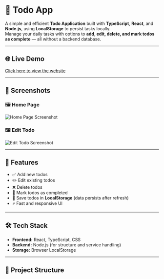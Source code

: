 # 📝 Todo App

A simple and efficient **Todo Application** built with **TypeScript**, **React**, and **Node.js**, using **LocalStorage** to persist tasks locally.  
Manage your daily tasks with options to **add, edit, delete, and mark todos as complete** — all without a backend database.

---

## 🌐 Live Demo
[Click here to view the website](YOUR_WEBSITE_LINK_HERE)

---

## 📸 Screenshots

### 🖼 Home Page
![Home Page Screenshot](IMAGE_LINK_1)

### 🖼 Edit Todo
![Edit Todo Screenshot](IMAGE_LINK_2)

---

## 🚀 Features
- ✅ Add new todos
- ✏️ Edit existing todos
- ❌ Delete todos
- 📌 Mark todos as completed
- 💾 Save todos in **LocalStorage** (data persists after refresh)
- ⚡ Fast and responsive UI

---

## 🛠 Tech Stack
- **Frontend:** React, TypeScript, CSS
- **Backend:** Node.js (for structure and service handling)
- **Storage:** Browser LocalStorage

---

## 📂 Project Structure
